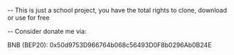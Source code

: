 -- This is just a school project, you have the total rights to clone, download or use for free

-- Consider donate me via:

BNB (BEP20): 0x50d9753D966764b068c56493D0F8b0296Ab0B24E
